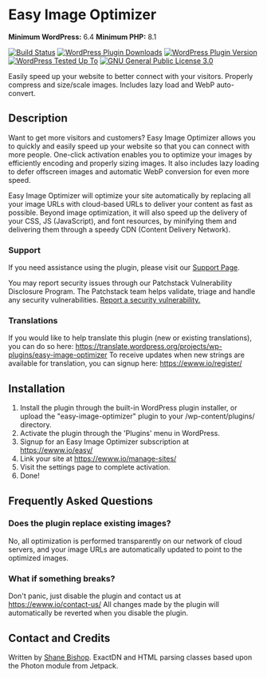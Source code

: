 # Easy Image Optimizer
**Minimum WordPress:** 6.4
**Minimum PHP:** 8.1

[![Build Status](https://travis-ci.com/nosilver4u/easy-image-optimizer.svg?branch=master)](https://travis-ci.com/nosilver4u/easy-image-optimizer)
[![WordPress Plugin Downloads](https://img.shields.io/wordpress/plugin/dt/easy-image-optimizer.svg)](https://wordpress.org/plugins/easy-image-optimizer/)
[![WordPress Plugin Version](https://img.shields.io/wordpress/plugin/v/easy-image-optimizer.svg)](https://wordpress.org/plugins/easy-image-optimizer/)
[![WordPress Tested Up To](https://img.shields.io/wordpress/v/easy-image-optimizer.svg)](https://wordpress.org/plugins/easy-image-optimizer/)
[![GNU General Public License 3.0](https://img.shields.io/github/license/nosilver4u/easy-image-optimizer.svg)](https://www.gnu.org/licenses/gpl-3.0.en.html)

Easily speed up your website to better connect with your visitors. Properly compress and size/scale images. Includes lazy load and WebP auto-convert.

## Description

Want to get more visitors and customers? Easy Image Optimizer allows you to quickly and easily speed up your website so that you can connect with more people.
One-click activation enables you to optimize your images by efficiently encoding and properly sizing images. It also includes lazy loading to defer offscreen images and automatic WebP conversion for even more speed.

Easy Image Optimizer will optimize your site automatically by replacing all your image URLs with cloud-based URLs to deliver your content as fast as possible.
Beyond image optimization, it will also speed up the delivery of your CSS, JS (JavaScript), and font resources, by minifying them and delivering them through a speedy CDN (Content Delivery Network).

### Support

If you need assistance using the plugin, please visit our [Support Page](https://ewww.io/contact-us/).

You may report security issues through our Patchstack Vulnerability Disclosure Program. The Patchstack team helps validate, triage and handle any security vulnerabilities. [Report a security vulnerability.](https://patchstack.com/database/vdp/easy-image-optimizer)

### Translations

If you would like to help translate this plugin (new or existing translations), you can do so here: https://translate.wordpress.org/projects/wp-plugins/easy-image-optimizer
To receive updates when new strings are available for translation, you can signup here: https://ewww.io/register/

## Installation

1. Install the plugin through the built-in WordPress plugin installer, or upload the "easy-image-optimizer" plugin to your /wp-content/plugins/ directory.
1. Activate the plugin through the 'Plugins' menu in WordPress.
1. Signup for an Easy Image Optimizer subscription at https://ewww.io/easy/
1. Link your site at https://ewww.io/manage-sites/
1. Visit the settings page to complete activation.
1. Done!

## Frequently Asked Questions

### Does the plugin replace existing images?

No, all optimization is performed transparently on our network of cloud servers, and your image URLs are automatically updated to point to the optimized images.

### What if something breaks?

Don't panic, just disable the plugin and contact us at https://ewww.io/contact-us/ All changes made by the plugin will automatically be reverted when you disable the plugin.

## Contact and Credits

Written by [Shane Bishop](https://ewww.io). ExactDN and HTML parsing classes based upon the Photon module from Jetpack.
